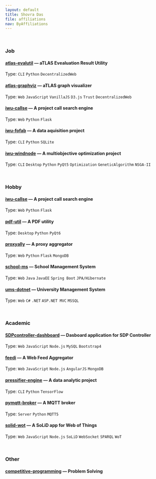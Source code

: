 ```yaml
---
layout: default
title: Shovra Das
file: affiliations
nav: ByAffiliations
---
```


<br>


### Job

#### [atlas-evalutil](https://github.com/shovradas/atlas-evalutil) &#8212; aTLAS Evealuation Result Utility

Type: `CLI` `Python`  `DecentralizedWeb`

#### [atlas-graphviz](https://github.com/shovradas/atlas-graphviz) &#8212; aTLAS graph visualizer

Type: `Web` `JavaScript` `VanillaJS` `D3.js` `Trust` `DecentralizedWeb` 

#### [iwu-callse](https://github.com/shovradas/iwu-callse) &#8212; A project call search engine

Type: `Web` `Python` `Flask` 

#### [iwu-fofab](https://github.com/shovradas/iwu-fofab) &#8212; A data aquisition project

Type: `CLI` `Python` `SQLite` 

#### [iwu-windnode](https://github.com/shovradas/windnode-demonstrator) &#8212; A multiobjective optimization project

Type: `CLI` `Desktop` `Python` `PyQt5` `Optimization` `GeneticAlgorithm` `NSGA-II`


<br>


### Hobby

#### [iwu-callse](https://github.com/shovradas/iwu-callse) &#8212; A project call search engine

Type: `Web` `Python` `Flask` 

#### [pdf-util](https://github.com/shovradas/pdf-util) &#8212; A PDF utility

Type: `Desktop` `Python` `PyQt6` 

#### [proxyally](https://github.com/shovradas/proxyally) &#8212; A proxy aggregator

Type: `Web` `Python` `Flask` `MongoDB` 

#### [school-ms](https://github.com/shovradas/school-ms) &#8212; School Management System

Type: `Web` `Java` `JavaEE` `Spring Boot` `JPA/Hibernate` 

#### [ums-dotnet](https://github.com/shovradas/ums-dotnet) &#8212; University Management System

Type: `Web` `C#` `.NET` `ASP.NET MVC` `MSSQL` 


<br>


### Academic

#### [SDPcontroller-dashboard](https://github.com/shovradas/SDPcontroller-dashboard) &#8212; Dasboard application for SDP Controller

Type: `Web` `JavaScript` `Node.js` `MySQL` `Bootstrap4` 

#### [feedi](https://github.com/shovradas/feedi) &#8212; A Web Feed Aggregator

Type: `Web` `JavaScript` `Node.js` `AngularJS` `MongoDB` 

#### [pressifier-engine](https://github.com/binuv-tuc/pressifier-engine) &#8212; A data analytic project

Type: `CLI` `Python` `TensorFlow` 

#### [pymqtt-broker](https://github.com/shovradas/pymqtt-broker) &#8212; A MQTT broker

Type: `Server` `Python`  `MQTT5`

#### [solid-wot](https://github.com/shovradas/solid-wot) &#8212; A SoLiD app for Web of Things

Type: `Web` `JavaScript` `Node.js` `SoLiD` `WebSocket` `SPARQL` `WoT`


<br>


### Other

#### [competitive-programming](https://github.com/shovradas/competitive-programming) &#8212; Problem Solving

 